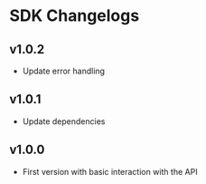 # SDK Changelogs

## v1.0.2

- Update error handling

## v1.0.1

- Update dependencies

## v1.0.0

- First version with basic interaction with the API

